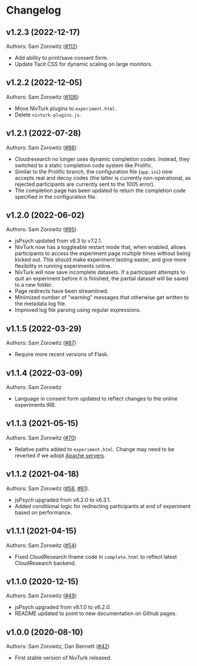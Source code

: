 # Changelog

## v1.2.3 (2022-12-17)

Authors: Sam Zorowitz ([#112](https://github.com/nivlab/nivturk/pull/112))

- Add ability to print/save consent form.
- Update Tacit CSS for dynamic scaling on large monitors.

## v1.2.2 (2022-12-05)

Authors: Sam Zorowitz ([#106](https://github.com/nivlab/nivturk/pull/106))

- Move NivTurk plugins to `experiment.html`.
- Delete `nivturk-plugins.js`.

## v1.2.1 (2022-07-28)

Authors: Sam Zorowitz ([#98](https://github.com/nivlab/nivturk/pull/98))

- Cloudresearch no longer uses dynamic completion codes. Instead, they switched to a static completion code system like Prolific.
- Similar to the Prolific branch, the configuration file (`app.ini`) now accepts real and decoy codes (the latter is currently non-operational, as rejected participants are currently sent to the 1005 error).
- The completion page has been updated to return the completion code specified in the configuration file.

## v1.2.0 (2022-06-02)

Authors: Sam Zorowitz ([#95](https://github.com/nivlab/nivturk/pull/95))

- jsPsych updated from v6.3 to v7.2.1.
- NivTurk now has a toggleable restart mode that, when enabled, allows participants to access the experiment page multiple times without being kicked out. This should make experiment testing easier, and give more flexibility in running experiments online.
- NivTurk will now save incomplete datasets. If a participant attempts to quit an experiment before it is finished, the partial dataset will be saved to a new folder.
- Page redirects have been streamlined.
- Minimized number of "warning" messages that otherwise get written to the metadata log file.
- Improved log file parsing using regular expressions.

## v1.1.5 (2022-03-29)

Authors: Sam Zorowitz ([#87](https://github.com/nivlab/nivturk/pull/87/))

- Require more recent versions of Flask.

## v1.1.4 (2022-03-09)

Authors: Sam Zorowitz

- Language in consent form updated to reflect changes to the online experiments IRB.


## v1.1.3 (2021-05-15)

Authors: Sam Zorowitz ([#70](https://github.com/nivlab/nivturk/pull/70))

- Relative paths added to `experiment.html`. Change may need to be reverted if we adopt [Apache servers](https://github.com/nivlab/nivturk/pull/68).

## v1.1.2 (2021-04-18)

Authors: Sam Zorowitz ([#58](https://github.com/nivlab/nivturk/pull/58), [#61](https://github.com/nivlab/nivturk/pull/61)).

- jsPsych upgraded from v6.2.0 to v6.3.1.
- Added conditional logic for redirecting participants at end of experiment based on performance.

## v1.1.1 (2021-04-15)

Authors: Sam Zorowitz ([#54](https://github.com/nivlab/nivturk/pull/54))

- Fixed CloudResearch iframe code in `complete.html` to reflect latest CloudResearch backend.

## v1.1.0 (2020-12-15)

Authors: Sam Zorowitz ([#49](https://github.com/nivlab/nivturk/pull/49))

- jsPsych upgraded from v6.1.0 to v6.2.0.
- README updated to point to new documentation on Github pages.

## v1.0.0 (2020-08-10)

Authors: Sam Zorowitz, Dan Bennett ([#42](https://github.com/nivlab/nivturk/pull/42))

- First stable version of NivTurk released.
